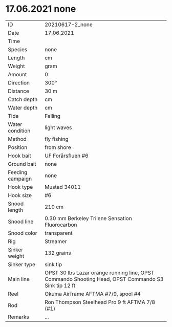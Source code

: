 # 17.06.2021 none

| | |
|---|---|
| ID | 20210617-2_none |
| Date | 17.06.2021 |
| Time | |
| Species | none |
| Length | cm |
| Weight | gram |
| Amount | 0 |
| Direction | 300° |
| Distance | 30 m |
| Catch depth | cm |
| Water depth | cm |
| Tide | Falling |
| Water condition | light waves |
| Method | fly fishing |
| Position | from shore |
| Hook bait | UF Forårsfluen #6 |
| Ground bait | none |
| Feeding campaign | none |
| Hook type | Mustad 34011 |
| Hook size | #6 |
| Snood length | 210 cm |
| Snood line | 0.30 mm Berkeley Trilene Sensation Fluorocarbon |
| Snood color | transparent |
| Rig | Streamer |
| Sinker weight | 132 grains |
| Sinker type | sink tip |
| Main line | OPST 30 lbs Lazar orange running line, OPST Commando Shooting Head, OPST Commando S3 Sink tip 12 ft |
| Reel | Okuma Airframe AFTMA #7/9, spool #4 |
| Rod | Ron Thompson Steelhead Pro 9 ft AFTMA 7/8 (#1) |
| Remarks | ... |
